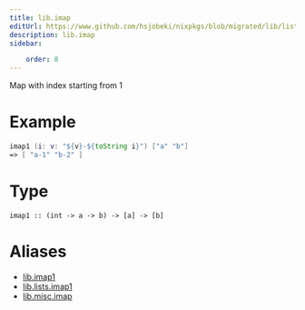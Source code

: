 ```yaml
---
title: lib.imap
editUrl: https://www.github.com/hsjobeki/nixpkgs/blob/migrated/lib/lists.nix#L172C11
description: lib.imap
sidebar:

    order: 8
---
```


Map with index starting from 1

# Example

```nix
imap1 (i: v: "${v}-${toString i}") ["a" "b"]
=> [ "a-1" "b-2" ]
```

# Type

```
imap1 :: (int -> a -> b) -> [a] -> [b]
```


# Aliases

- [lib.imap1](/nix-doc-comments/reference/lib/lib-imap1)
- [lib.lists.imap1](/nix-doc-comments/reference/lib/lists/lib-lists-imap1)
- [lib.misc.imap](/nix-doc-comments/reference/lib/misc/lib-misc-imap)


